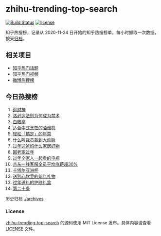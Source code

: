 # zhihu-trending-top-search

[![Build Status](https://github.com/justjavac/zhihu-trending-top-search/workflows/ci/badge.svg?branch=main)](https://github.com/justjavac/zhihu-trending-top-search/actions)
[![license](https://img.shields.io/github/license/justjavac/zhihu-trending-top-search)](https://github.com/justjavac/zhihu-trending-top-search/blob/main/LICENSE)

知乎热搜榜，记录从 2020-11-24 日开始的知乎热搜榜单。每小时抓取一次数据，按天[归档](./archives)。

## 相关项目

- [知乎热门话题](https://github.com/justjavac/zhihu-trending-hot-questions)
- [知乎热门视频](https://github.com/justjavac/zhihu-trending-hot-video)
- [微博热搜榜](https://github.com/justjavac/weibo-trending-hot-search)

## 今日热搜榜

<!-- BEGIN -->
<!-- 最后更新时间 Wed Feb 14 2024 20:13:14 GMT+0800 (China Standard Time) -->

1. [迎财神](https://www.zhihu.com/search?q=%E8%BF%8E%E8%B4%A2%E7%A5%9E)
1. [洛必达法则为何成为禁术](https://www.zhihu.com/search?q=%E6%B4%9B%E5%BF%85%E8%BE%BE%E6%B3%95%E5%88%99%E4%B8%BA%E4%BD%95%E6%88%90%E4%B8%BA%E7%A6%81%E6%9C%AF)
1. [白敬亭](https://www.zhihu.com/search?q=%E7%99%BD%E6%95%AC%E4%BA%AD)
1. [适合中式烹饪的油烟机](https://www.zhihu.com/search?q=%E9%80%82%E5%90%88%E4%B8%AD%E5%BC%8F%E7%83%B9%E9%A5%AA%E7%9A%84%E6%B2%B9%E7%83%9F%E6%9C%BA)
1. [轻松「搞定」的年菜](https://www.zhihu.com/search?q=%E8%BD%BB%E6%9D%BE%E3%80%8C%E6%90%9E%E5%AE%9A%E3%80%8D%E7%9A%84%E5%B9%B4%E8%8F%9C)
1. [什么叫裁员裁到大动脉](https://www.zhihu.com/search?q=%E4%BB%80%E4%B9%88%E5%8F%AB%E8%A3%81%E5%91%98%E8%A3%81%E5%88%B0%E5%A4%A7%E5%8A%A8%E8%84%89)
1. [过年送爸妈什么家居好物](https://www.zhihu.com/search?q=%E8%BF%87%E5%B9%B4%E9%80%81%E7%88%B8%E5%A6%88%E4%BB%80%E4%B9%88%E5%AE%B6%E5%B1%85%E5%A5%BD%E7%89%A9)
1. [回老家过年](https://www.zhihu.com/search?q=%E5%9B%9E%E8%80%81%E5%AE%B6%E8%BF%87%E5%B9%B4)
1. [过年全家人一起看的电视](https://www.zhihu.com/search?q=%E8%BF%87%E5%B9%B4%E5%85%A8%E5%AE%B6%E4%BA%BA%E4%B8%80%E8%B5%B7%E7%9C%8B%E7%9A%84%E7%94%B5%E8%A7%86)
1. [京东一线客服全员平均涨薪超30%](https://www.zhihu.com/search?q=%E4%BA%AC%E4%B8%9C%E4%B8%80%E7%BA%BF%E5%AE%A2%E6%9C%8D%E5%85%A8%E5%91%98%E5%B9%B3%E5%9D%87%E6%B6%A8%E8%96%AA%E8%B6%8530%25)
1. [卡塔尔亚洲杯](https://www.zhihu.com/search?q=%E5%8D%A1%E5%A1%94%E5%B0%94%E4%BA%9A%E6%B4%B2%E6%9D%AF)
1. [送到心坎里的新年礼物](https://www.zhihu.com/search?q=%E9%80%81%E5%88%B0%E5%BF%83%E5%9D%8E%E9%87%8C%E7%9A%84%E6%96%B0%E5%B9%B4%E7%A4%BC%E7%89%A9)
1. [过年送礼的护肤礼盒](https://www.zhihu.com/search?q=%E8%BF%87%E5%B9%B4%E9%80%81%E7%A4%BC%E7%9A%84%E6%8A%A4%E8%82%A4%E7%A4%BC%E7%9B%92)
1. [第二十条](https://www.zhihu.com/search?q=%E7%AC%AC%E4%BA%8C%E5%8D%81%E6%9D%A1)

<!-- END -->

历史归档 [./archives](./archives)

### License

[zhihu-trending-top-search](https://github.com/justjavac/zhihu-trending-top-search) 的源码使用 MIT License
发布。具体内容请查看 [LICENSE](./LICENSE) 文件。
